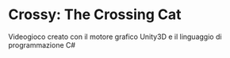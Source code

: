 # Crossy: The Crossing Cat
 Videogioco creato con il motore grafico Unity3D e il linguaggio di programmazione C#
